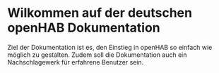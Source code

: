 Wilkommen auf der deutschen openHAB Dokumentation
=================================================

Ziel der Dokumentation ist es, den Einstieg in openHAB so einfach wie möglich zu gestalten.
Zudem soll die Dokumentation auch ein Nachschlagewerk für erfahrene Benutzer sein.  



